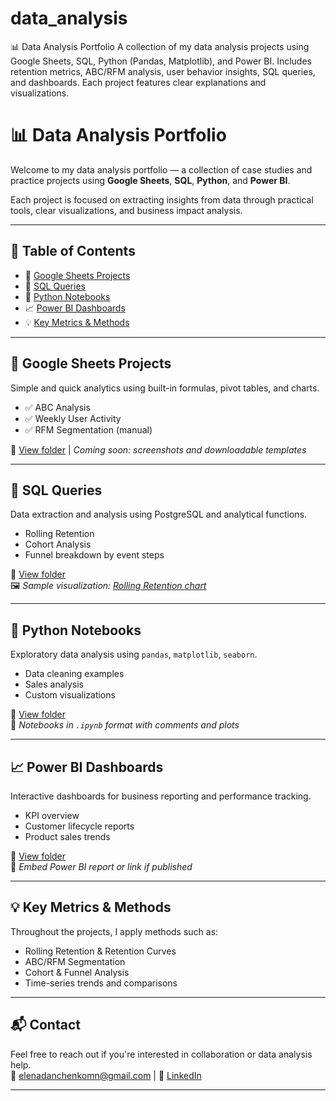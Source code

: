 # data_analysis
📊 Data Analysis Portfolio A collection of my data analysis projects using Google Sheets, SQL, Python (Pandas, Matplotlib), and Power BI. Includes retention metrics, ABC/RFM analysis, user behavior insights, SQL queries, and dashboards. Each project features clear explanations and visualizations.
# 📊 Data Analysis Portfolio

Welcome to my data analysis portfolio — a collection of case studies and practice projects using **Google Sheets**, **SQL**, **Python**, and **Power BI**.

Each project is focused on extracting insights from data through practical tools, clear visualizations, and business impact analysis.

---

## 🔎 Table of Contents

- 📁 [Google Sheets Projects](#-google-sheets-projects)
- 🐘 [SQL Queries](#-sql-queries)
- 🐍 [Python Notebooks](#-python-notebooks)
- 📈 [Power BI Dashboards](#-power-bi-dashboards)
- 💡 [Key Metrics & Methods](#-key-metrics--methods)

---

## 📁 Google Sheets Projects

Simple and quick analytics using built-in formulas, pivot tables, and charts.

- ✅ ABC Analysis  
- ✅ Weekly User Activity  
- ✅ RFM Segmentation (manual)

🔗 [View folder](./google-sheets/) | _Coming soon: screenshots and downloadable templates_

---

## 🐘 SQL Queries

Data extraction and analysis using PostgreSQL and analytical functions.

- Rolling Retention  
- Cohort Analysis  
- Funnel breakdown by event steps

🔗 [View folder](./sql/)  
🖼️ _Sample visualization: [Rolling Retention chart](./images/rolling-retention.png)_

---

## 🐍 Python Notebooks

Exploratory data analysis using `pandas`, `matplotlib`, `seaborn`.

- Data cleaning examples  
- Sales analysis  
- Custom visualizations

🔗 [View folder](./python/)  
📒 _Notebooks in `.ipynb` format with comments and plots_

---

## 📈 Power BI Dashboards

Interactive dashboards for business reporting and performance tracking.

- KPI overview  
- Customer lifecycle reports  
- Product sales trends

🔗 [View folder](./power-bi/)  
📎 _Embed Power BI report or link if published_

---

## 💡 Key Metrics & Methods

Throughout the projects, I apply methods such as:

- Rolling Retention & Retention Curves  
- ABC/RFM Segmentation  
- Cohort & Funnel Analysis  
- Time-series trends and comparisons

---

## 📬 Contact

Feel free to reach out if you're interested in collaboration or data analysis help.  
📧 elenadanchenkomn@gmail.com | 💼 [LinkedIn](https://www.linkedin.com/in/elenadanchenkomn)

---
